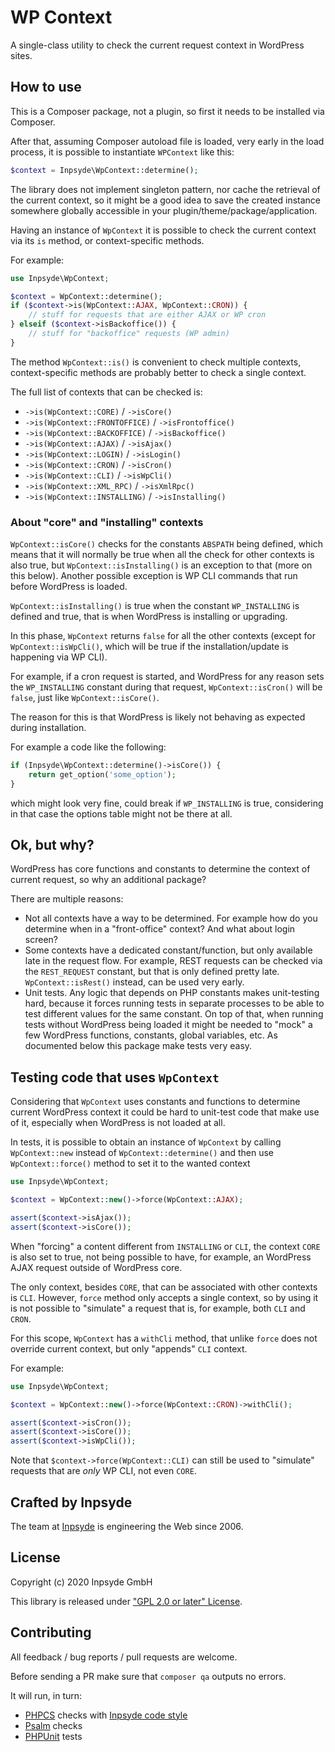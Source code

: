 # WP Context

A single-class utility to check the current request context in WordPress sites.

## How to use

This is a Composer package, not a plugin, so first it needs to be installed via Composer.

After that, assuming Composer autoload file is loaded, very early in the load process, it is possible
to instantiate `WPContext` like this:

```php
$context = Inpsyde\WpContext::determine();
```

The library does not implement singleton pattern, nor cache the retrieval of the current context,
so it might be a good idea to save the created instance somewhere globally accessible in your
plugin/theme/package/application.

Having an instance of `WpContext` it is possible to check the current context via its `is` method,
or context-specific methods.

For example:

```php
use Inpsyde\WpContext;

$context = WpContext::determine();
if ($context->is(WpContext::AJAX, WpContext::CRON)) {
    // stuff for requests that are either AJAX or WP cron
} elseif ($context->isBackoffice()) {
    // stuff for "backoffice" requests (WP admin)
}
```

The method `WpContext::is()` is convenient to check multiple contexts, context-specific methods are 
probably better to check a single context.

The full list of contexts that can be checked is:

- `->is(WpContext::CORE)` / `->isCore()`
- `->is(WpContext::FRONTOFFICE)` / `->isFrontoffice()`
- `->is(WpContext::BACKOFFICE)` / `->isBackoffice()`
- `->is(WpContext::AJAX)` / `->isAjax()`
- `->is(WpContext::LOGIN)` / `->isLogin()`
- `->is(WpContext::CRON)` / `->isCron()`
- `->is(WpContext::CLI)` / `->isWpCli()`
- `->is(WpContext::XML_RPC)` / `->isXmlRpc()`
- `->is(WpContext::INSTALLING)` / `->isInstalling()`

### About "core" and "installing" contexts

`WpContext::isCore()` checks for the constants `ABSPATH` being defined, which means that it will
normally be true when all the check for other contexts is also true, but `WpContext::isInstalling()`
is an exception to that (more on this below).
Another possible exception is WP CLI commands that run before WordPress is loaded.

`WpContext::isInstalling()` is true when the constant `WP_INSTALLING` is defined and true, that is
when WordPress is installing or upgrading.

In this phase, `WpContext` returns `false` for all the other contexts (except for `WpContext::isWpCli()`,
which will be true if the installation/update is happening via WP CLI).

For example, if a cron request is started, and WordPress for any reason sets the `WP_INSTALLING`
constant during that request, `WpContext::isCron()` will be `false`, just like `WpContext::isCore()`.

The reason for this is that WordPress is likely not behaving as expected during installation.

For example a code like the following:

```php
if (Inpsyde\WpContext::determine()->isCore()) {
    return get_option('some_option');
}
```

which might look very fine, could break if `WP_INSTALLING` is true, considering in that case the 
options table might not be there at all.


## Ok, but why?

WordPress has core functions and constants to determine the context of current request, so why an
additional package?

There are multiple reasons:

- Not all contexts have a way to be determined. For example how do you determine when in a "front-office"
  context? And what about login screen?
- Some contexts have a dedicated constant/function, but only available late in the request flow.
  For example, REST requests can be checked via the `REST_REQUEST` constant, but that is only defined
  pretty late. `WpContext::isRest()` instead, can be used very early.
- Unit tests. Any logic that depends on PHP constants makes unit-testing hard, because it forces running
  tests in separate processes to be able to test different values for the same constant.
  On top of that, when running tests without WordPress being loaded it might be needed to "mock"
  a few WordPress functions, constants, global variables, etc. As documented below this package make
  tests very easy.


## Testing code that uses `WpContext`

Considering that `WpContext` uses constants and functions to determine current WordPress context
it could be hard to unit-test code that make use of it, especially when WordPress is not loaded at all.

In tests, it is possible to obtain an instance of `WpContext` by calling `WpContext::new` instead
of `WpContext::determine()` and then use `WpContext::force()` method to set it to the wanted context

```php
use Inpsyde\WpContext;

$context = WpContext::new()->force(WpContext::AJAX);

assert($context->isAjax());
assert($context->isCore());
```

When "forcing" a content different from `INSTALLING` or `CLI`, the context `CORE` is also set to 
true, not being possible to have, for example, an WordPress AJAX request outside of WordPress core.

The only context, besides `CORE`, that can be associated with other contexts is `CLI`.
However, `force` method only accepts a single context, so by using it is not possible to "simulate"
a request that is, for example, both `CLI` and `CRON`.

For this scope, `WpContext` has a `withCli` method, that unlike `force` does not override current
context, but only "appends" `CLI` context.

For example:

```php
use Inpsyde\WpContext;

$context = WpContext::new()->force(WpContext::CRON)->withCli();

assert($context->isCron());
assert($context->isCore());
assert($context->isWpCli());
```

Note that `$context->force(WpContext::CLI)` can still be used to "simulate" requests that are _only_
WP CLI, not even `CORE`.


## Crafted by Inpsyde

The team at [Inpsyde](https://inpsyde.com) is engineering the Web since 2006.


## License

Copyright (c) 2020 Inpsyde GmbH

This library is released under ["GPL 2.0 or later" License](LICENSE).


## Contributing

All feedback / bug reports / pull requests are welcome.

Before sending a PR make sure that `composer qa` outputs no errors.

It will run, in turn:

- [PHPCS](https://github.com/squizlabs/PHP_CodeSniffer) checks with [Inpsyde code style](https://github.com/inpsyde/php-coding-standards)
- [Psalm](https://psalm.dev/) checks
- [PHPUnit](https://phpunit.de/) tests
